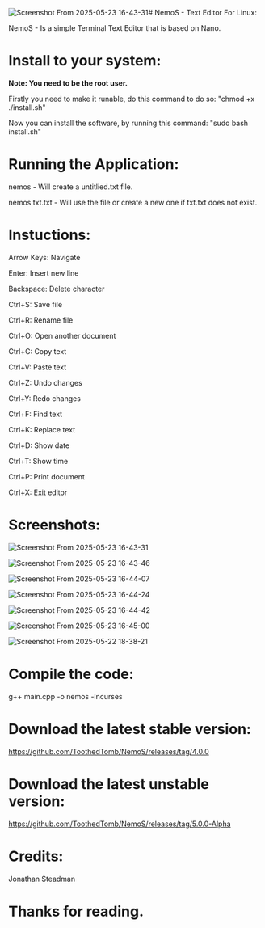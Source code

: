 ![Screenshot From 2025-05-23 16-43-31](https://github.com/user-attachments/assets/7060af64-eb59-469c-a495-f84d27378590)# NemoS - Text Editor For Linux:

NemoS - Is a simple Terminal Text Editor that is based on Nano.

# Install to your system:
**Note: You need to be the root user.**

Firstly you need to make it runable, do this command to do so: "chmod +x ./install.sh"

Now you can install the software, by running this command: "sudo bash install.sh" 

# Running the Application:
nemos - Will create a untitlied.txt file.

nemos txt.txt - Will use the file or create a new one if txt.txt does not exist.


# Instuctions:

 Arrow Keys: Navigate

 Enter: Insert new line
 
 Backspace: Delete character
 
 Ctrl+S: Save file
 
 Ctrl+R: Rename file
 
 Ctrl+O: Open another document
 
 Ctrl+C: Copy text
 
 Ctrl+V: Paste text
 
 Ctrl+Z: Undo changes
 
 Ctrl+Y: Redo changes
 
 Ctrl+F: Find text
 
 Ctrl+K: Replace text
 
 Ctrl+D: Show date
 
 Ctrl+T: Show time
 
 Ctrl+P: Print document
 
 Ctrl+X: Exit editor

# Screenshots:
![Screenshot From 2025-05-23 16-43-31](https://github.com/user-attachments/assets/bcb342ce-7c00-4863-82cc-b0caa28de422)

![Screenshot From 2025-05-23 16-43-46](https://github.com/user-attachments/assets/56665050-29df-49a9-bb36-427b52afdc18)

![Screenshot From 2025-05-23 16-44-07](https://github.com/user-attachments/assets/b12310d4-4660-48ce-aae9-7dc983a15c25)

![Screenshot From 2025-05-23 16-44-24](https://github.com/user-attachments/assets/b8826c92-70d0-4173-924c-171f04509059)

![Screenshot From 2025-05-23 16-44-42](https://github.com/user-attachments/assets/c0f1cdc3-cbc2-432f-98e4-65470b06e73d)

![Screenshot From 2025-05-23 16-45-00](https://github.com/user-attachments/assets/2978a26e-dd1c-4fd1-8794-a52f4daffae5)

![Screenshot From 2025-05-22 18-38-21](https://github.com/user-attachments/assets/0cfdabec-ad94-4254-b0f8-96d9199fc6e6)


# Compile the code:

g++ main.cpp -o nemos -lncurses


# Download the latest stable version:

https://github.com/ToothedTomb/NemoS/releases/tag/4.0.0

# Download the latest unstable version:

https://github.com/ToothedTomb/NemoS/releases/tag/5.0.0-Alpha

# Credits:
Jonathan Steadman

# Thanks for reading. 
